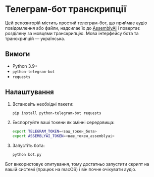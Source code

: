 # Телеграм-бот транскрипції

Цей репозиторій містить простий телеграм-бот, що приймає аудіо повідомлення або файли, надсилає їх до [AssemblyAI](https://www.assemblyai.com/) і повертає розділену за мовцями транскрипцію. Мова інтерфейсу бота та транскрипцій — українська.

## Вимоги
- Python 3.9+
- `python-telegram-bot`
- `requests`

## Налаштування
1. Встановіть необхідні пакети:
   ```bash
   pip install python-telegram-bot requests
   ```
2. Експортуйте ваші токени як змінні середовища:
   ```bash
   export TELEGRAM_TOKEN=<ваш_токен_бота>
   export ASSEMBLYAI_TOKEN=<ваш_токен_assemblyai>
   ```
3. Запустіть бота:
   ```bash
   python bot.py
   ```

Бот використовує опитування, тому достатньо запустити скрипт на вашій системі (працює на macOS) і він почне очікувати аудіо.
